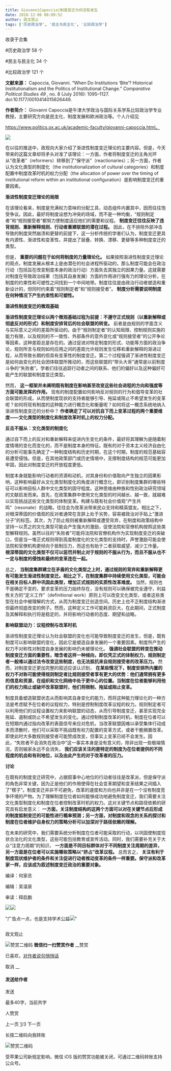 ```yaml
---
title: GiovanniCapoccia|制度变迁为何没有发生
date: 2018-12-06 08:09:52
author: 政文观止
tags: ['历史政治学', '民主与民主化', '比较政治学']
---
```



收录于合集

#历史政治学 58 个

#民主与民主化 34 个

#比较政治学 121 个

**文献来源：** Capoccia, Giovanni. “When Do Institutions ‘Bite’? Historical
Institutionalism and the Politics of Institutional Change.” _Comparative
Political Studies 49_ , no. 8 (July 2016): 1095–1127.
doi:10.1177/0010414015626449.

  

 **作者简介：** Giovanni
Capoccia是牛津大学政治与国际关系学系比较政治学专业教授，主要研究方向是民主化、制度发展和欧洲政治等。个人介绍见

https://www.politics.ox.ac.uk/academic-faculty/giovanni-capoccia.html。

![](/images/490/2.jpeg)

  

在以往的推送中，政观向大家介绍了渐进性制度变迁理论的主要内容。但是，今天带来的这篇文章却将矛头对准了该理论：一方面，作者将制度变迁的主角光环从“改革者”（reformers）转移到了“保守派”（reactionaries）；另一方面，作者认为文化类型的制度化（the
institutionalization of cultural categories）和制度配置中制度改革时机的权力分配（the allocation
of power over the timing of institutional reform within an institutional
configuration）是影响制度变迁的重要因素。

  

 **渐进性制度变迁理论的局限**

  

在该理论看来，制度是充满权力意味的分配工具，动态组件内置其中，因而往往饱受争议。因此，最好将制度设想为冲突的场域，而不是一种均衡，“规则制定者”和“规则接受者”都努力使制度适应他们的需要和议程。
**制度变迁往往反映了违背规则、重新解释规则、行动者重建联盟的潜在过程。**
因此，在不排除外部冲击导致的制度突然崩溃和更替的前提下，这一分析传统的学者们认为，制度变迁更具有内源性、渐进性和变革性，并提出了层叠、转换、漂移、更替等多种制度变迁的类型。

但是， **重要的问题在于如何将制度的力量理论化。**
如果按照渐进性制度变迁理论的观点，制度发展从根本上是由潜在的社会进程所驱动的，那么制度可能会在政治行动（包括旨在改变制度本身的政治行动）方面失去其独立的因果力量。这就需要对制度在导致政治结果（包括其自身发展）方面的作用进行强有力的理论分析，在制度的约束性和可塑性之间找到一个中间地带。制度往往是由政治行动者塑造和重新设计的，但同时约束着“规则制定者”和“规则接受者”。
**制度分析需要说明制度在何种情况下产生约束性和可塑性。**

  

 **渐进性制度变迁的微观基础**

  

 **渐进性制度变迁理论以两个微观基础过程为前提：不遵守正式规则（以重新解释或彻底反对的形式）和制度安排背后的社会联盟的转变。**
前者是由规则的字面含义与实际意义之间的差距所驱动的。由于“规则制定者”的认知局限、控制规则实施的能力有限，以及规则的不一致性、外部条件的意外变化或“规则接受者”的公开争论等因素，这种差距总是存在的。通过促进对特定制度的形式、功能等方面的政治争论，规则所言与规则如何应用之间的差距允许规则发生位移和重新解释的渐进过程，从而导致长期的但具有变革性的制度变迁。第二个过程强调了渐进性制度变迁是如何由变化的社会团体联盟所推动的，而这些联盟的“带头大哥”通常是以前制度斗争的“失败者”。学者们往往追踪行动者之间的联系、他们的偏好以及这种偏好可能产生的联盟和制度变迁类型。

然而， **这一框架并未阐明既有制度在影响甚至改变这些社会进程的方向和强度等方面可能发挥的作用。**
现有的制度配置如何影响反对规则的行为和倡导变革的社会联盟的形成，从而使制度现状的支持者能够引导、拖延或阻止不希望发生的变革呢？如何将现有制度的这种能力进行概念化和衡量呢？如何将这一概念系统地纳入渐进性制度变迁的分析中？
**作者确定了可以对抗自下而上变革过程的两个重要维度——文化类型的制度化和制度改革时机上的权力分配。**

  

 **反击不服从：文化类型的制度化**

  

通过自下而上的反对和重新解释来促进内生变化的条件，最好将其理解为是随着制度情境的变化而变化的，而不是制度本身的特征。既有的对于资本主义经济自由化的分析可能事先确定了一种制度结构和历史时期，在这个时期，制度的规范基础容易遭受侵蚀。但是，在其他政策部门或历史情境中，支撑制度结构的规范可能更加牢固，因此对制度变迁的开放程度更低。

制度本身就能影响行动者的资源和动机，对其身份和价值取向产生独立的因果影响，这种影响最好从文化类型制度化的角度进行概念化，即识别制度集群的哪些特征可以影响目标人群中文化类型的固守程度。这种思维由种族和性别政治研究领域的文献启发而来。首先，在政策集群中使用文化类型的时间越长、越一致，就越难以实现挑战这些文化类型的体制变革。构建与既有社会价值观“产生共鸣”（resonate）的战略，往往会为改革派带来民众支持和精英盟友。相比之下，对根深蒂固的价值观的反对者通常在言辞上处于劣势，容易被政治对手贴上“激进分子”的标签。其次，为了防止规则被重新解释或遭受背弃，在制度和政策结构中坚持一以贯之的文化类型可能会产生强大的激励，促使法院和官僚机构按照这些类型解释规则。虽然以往的“失败者”可能将法院和官僚机构作为实现制度变迁的突破口，但是当一堆正式规则得到高度制度化的文化类型的支持时，声誉激励可能会使法院和官僚机构更倾向于抵制压力，而这也有助于二者获取威望、减少工作量。
**根深蒂固的文化类型不仅可以惩罚并制止对于规则的不服从行为，而且不服从也不一定与制度的侵蚀和最终的变革连在一起。**

总之，
**当制度集群建立在矛盾的文化类型之上时，通过规则的背弃和重新解释更有可能发生渐进性制度变迁。相比之下，在制度集群中持续使用文化类型，可能会在相关目标人群中巩固此类型，增加正式规则的实质性改革难度。**
当然，规则也不是确定不变的，要求变革的压力始终存在，没有规则可以确保被完全遵守，利益攸关方的“定义工作”（definitional
work）原则上可以改变文化类型，或者这些类型在社会中被理解的方式，从而为制度变迁创造空间。历史上也不乏制度结构渐进但最终彻底改变的例子。然而，这种定义工作可能耗资巨大，在此期间，正式制度及其解释和执行将是稳定的，并将影响行动者的态度、期望和战略。

  

 **影响联盟动力：议程控制与改革时机**

  

渐进性制度变迁理论认为社会联盟的变化也可能导致制度变迁的发生，但是，既有制度可以影响联盟的变化，因此它是塑造自身发展的一个重要因素。制度所产生的权力不对称性对制度自身发展的影响仍未被理论化。
**强调社会联盟的转变在推动制度变迁方面的重要性，暗含者这样一种倾向，即仅凭正式的体制权力，规则制定者一般难以通过法令改变这些制度，也无法抵抗来自规则接受者的改革压力。**
然而，对制度变迁更加完整的叙述应该认识到，
**在某些情况下，制度安排所内置的权力不对称可能使得规则制定者比规则接受者享有更大的优势：他们通常拥有更多的信息和资源，在组织和文化网络中处于更中心的位置。当制度在位者能够利用他们的权力阻止或破坏改革联盟时，他们将限制、拖延或阻止变革。**

制度具备塑造联盟状态从而影响其自身变化的能力，而将这种能力理论化的一种方法是考虑赋予在位者的议程权力，特别是控制制度改革议程的权力。规则制定者可以利用他们的议程设置权力来影响联盟的动态，从而引导制度变迁，甚至实现完全拖延、遏制或防止不希望发生的变化。通过控制制度改革的时机，制度在位者可以在短期内通过指向改革的表面信号来应对危机，当改革联盟因难以承受集体行动成本而溃散时，他们可以采取不挑战既有权力配置的变革方式，或者干脆搁置改革。即使此时大多数规则接受者可能赞成改变，但事实上变革已经不会发生。因此，“失败者不会消失在政治中”这一事实本身是没有意义的，除非出现一些极端情况，否则输家永远不会消失，
**我们应该关注的是特定的制度为在位者提供的不同程度的机会和有利地位，以及由此产生的对于改革者的压力。**

  

 **讨论**

  

在既有的制度变迁研究中，占据叙事中心地位的行动者往往是改革派，但是保守派的角色非常关键，因为正是他们的作用使得在社会变革期望和变革结果之间插入了“楔子”。制度变迁并非不可避免，改革的速度和方向也并非是在一个没有制度竞争环境的产物。为了理解制度在位者如何能够成功地避免制度变迁，我们需要关注文化类型制度化和制度在位者控制改革时机的权力。这对关键节点和路径依赖的研究具有启发意义：
**一方面，关注制度结构的这两个方面可以对在关键节点后形成的制度抵制变迁的可能性进行概率预测；另一方面，对制度和观念的关系的探讨和制度在位者维护自身权力的策略分析可以加深对于路径依赖的理解。**

在未来的研究中，我们需要系统分析制度在位者可能采取的行动，以巩固使制度现状合法化的文化类型，这些可能包括教育或宣传活动。同时，我们需要补充关于大众“注意力周期”的知识，
**一方面是不同目标群体对于不同制度关注周期的差异，另一方面是在位者可以实施哪些策略以“挤占”改革议程。** 总而言之，
**关注有利于制度现状维护者的条件和关注促进行动者推动变革的条件一样重要。保守派和改革家一样，应该成为叙述制度变迁政治的重要对象。**

  

‍‍编译：何家丞

编辑：吴温泉

审读：释启鹏

‍‍![](/images/490/3.jpeg)![](/images/490/4.jpeg)

"广告点一点，也是支持学术公益![](/images/490/5.png)"

![]()

政文观止

![赞赏二维码]() **微信扫一扫赞赏作者** __赞赏

已喜欢，[对作者说句悄悄话](javascript:;)

取消 __

#### 发送给作者

发送

最多40字，当前共字

[](javascript:;) 人赞赏

上一页 [1](javascript:;)/3 下一页

长按二维码向我转账

![赞赏二维码]()

受苹果公司新规定影响，微信 iOS 版的赞赏功能被关闭，可通过二维码转账支持公众号。

